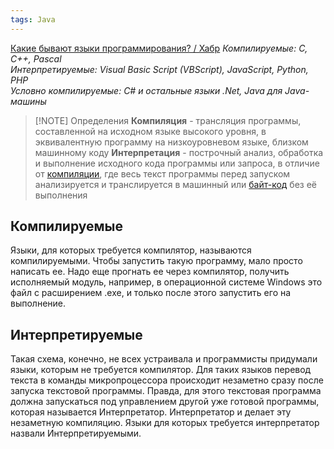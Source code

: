 ```yaml
---
tags: Java 
--- 
```

[Какие бывают языки программирования? / Хабр](https://habr.com/ru/articles/539784/)
_Компилируемые: С, С++, Pascal  
Интерпретируемые: Visual Basic Script (VBScript), JavaScript, Python, PHP  
Условно компилируемые: C# и остальные языки .Net, Java для Java-машины_

>[!NOTE] Определения
>**Компиляция** - трансляция программы, составленной на исходном языке высокого уровня, в эквивалентную программу на низкоуровневом языке, близком машинному коду
>**Интерпретация** - построчный анализ, обработка и выполнение исходного кода программы или запроса, в отличие от [компиляции](https://ru.wikipedia.org/wiki/%D0%9A%D0%BE%D0%BC%D0%BF%D0%B8%D0%BB%D1%8F%D1%82%D0%BE%D1%80 "Компилятор"), где весь текст программы перед запуском анализируется и транслируется в машинный или [байт-код](https://ru.wikipedia.org/wiki/%D0%91%D0%B0%D0%B9%D1%82-%D0%BA%D0%BE%D0%B4 "Байт-код") без её выполнения

## Компилируемые
Языки, для которых требуется компилятор, называются компилируемыми. Чтобы запустить такую программу, мало просто написать ее. Надо еще прогнать ее через компилятор, получить исполняемый модуль, например, в операционной системе Windows это файл с расширением .exe, и только после этого запустить его на выполнение.

## Интерпретируемые 
Такая схема, конечно, не всех устраивала и программисты придумали языки, которым не требуется компилятор. Для таких языков перевод текста в команды микропроцессора происходит незаметно сразу после запуска текстовой программы. Правда, для этого текстовая программа должна запускаться под управлением другой уже готовой программы, которая называется Интерпретатор. Интерпретатор и делает эту незаметную компиляцию. Языки для которых требуется интерпретатор назвали Интерпретируемыми.
